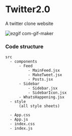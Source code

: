# Twitter2.0

A twitter clone website

![ezgif com-gif-maker](https://user-images.githubusercontent.com/43414928/132686233-106eab18-563c-4cc4-8bab-73d7d6278fcb.gif)

### Code structure

```
src
  - components
      - Feed
          - MainFeed.jsx
          - MakeTweet.jsx
          - Posts.jsx
      - Sidebar
          - Sidebar.jsx
          - SidebarIcon.jsx
      - WhatsHappening.jsx
  - style
      (all style sheets)
      
  - App.css
  - App.js
  - index.css
  - index.js

```

 
